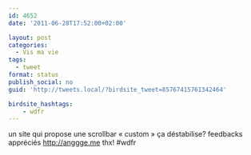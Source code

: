 ```yaml
---
id: 4652
date: '2011-06-28T17:52:00+02:00'

layout: post
categories:
  - Vis ma vie
tags:
  - tweet
format: status
publish_social: no
guid: 'http://tweets.local/?birdsite_tweet=85767415761342464'

birdsite_hashtags:
    - wdfr
---
```


un site qui propose une scrollbar « custom » ça déstabilise? feedbacks appréciés http://anggge.me thx! #wdfr